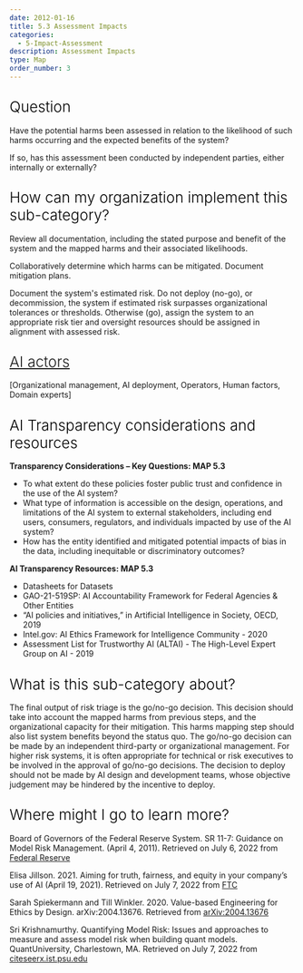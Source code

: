```yaml
---
date: 2012-01-16
title: 5.3 Assessment Impacts
categories:
  - 5-Impact-Assessment
description: Assessment Impacts
type: Map
order_number: 3
---
```


## <span style="color:black;font-weight:360;font-size:26px">Question</span>

Have the potential harms been assessed in relation to the likelihood of such harms occurring and the expected benefits of the system? 

If so, has this assessment been conducted by independent parties, either internally or externally?

## <span style="color:black;font-weight:360;font-size:26px">How can my organization implement this sub-category?</span>

Review all documentation, including the stated purpose and benefit of the system and the mapped harms and their associated likelihoods. 

Collaboratively determine which harms can be mitigated. Document mitigation plans. 

Document the system's estimated risk. Do not deploy (no-go), or decommission, the system if estimated risk surpasses organizational tolerances or thresholds. Otherwise (go), assign the system to an appropriate risk tier and oversight resources should be assigned in alignment with assessed risk. 

## <span style="color:black;font-weight:360;font-size:26px">[AI actors](https://pages.nist.gov/RMF/terms.html)</span>

[Organizational management, AI deployment, Operators, Human factors, Domain experts]

## <span style="color:black;font-weight:360;font-size:26px">AI Transparency considerations and resources</span>

**Transparency Considerations – Key Questions: MAP 5.3**
- To what extent do these policies foster public trust and confidence in the use of the AI system?
- What type of information is accessible on the design, operations, and limitations of the AI system to external stakeholders, including end users, consumers, regulators, and individuals impacted by use of the AI system?
- How has the entity identified and mitigated potential impacts of bias in the data, including inequitable or discriminatory outcomes?

**AI Transparency Resources: MAP 5.3**
- Datasheets for Datasets
- GAO-21-519SP: AI Accountability Framework for Federal Agencies & Other Entities
- “AI policies and initiatives,” in Artificial Intelligence in Society, OECD, 2019
- Intel.gov: AI Ethics Framework for Intelligence Community  - 2020
- Assessment List for Trustworthy AI (ALTAI) - The High-Level Expert Group on AI - 2019

## <span style="color:black;font-weight:360;font-size:26px">What is this sub-category about?</span>

<!--more-->

The final output of risk triage is the go/no-go decision. This decision should take into account the mapped harms from previous steps, and the organizational capacity for their mitigation. This harms mapping step should also list system benefits beyond the status quo. The go/no-go decision can be made by an independent third-party or organizational management. For higher risk systems, it is often appropriate for technical or risk executives to be involved in the approval of go/no-go decisions. The decision to deploy should not be made by AI design and development teams, whose objective judgement may be hindered by the incentive to deploy.

<!--more-->

## <span style="color:black;font-weight:360;font-size:26px">Where might I go to learn more?</span>

<!--more-->

Board of Governors of the Federal Reserve System. SR 11-7: Guidance on Model Risk Management. (April 4, 2011). Retrieved on July 6, 2022 from [Federal Reserve](https://www.federalreserve.gov/supervisionreg/srletters/sr1107.htm)

Elisa Jillson. 2021. Aiming for truth, fairness, and equity in your company’s use of AI (April 19, 2021). Retrieved on July 7, 2022 from [FTC](https://www.ftc.gov/business-guidance/blog/2021/04/aiming-truth-fairness-equity-your-companys-use-ai)

Sarah Spiekermann and Till Winkler. 2020. Value-based Engineering for Ethics by Design. arXiv:2004.13676. Retrieved from [arXiv:2004.13676](https://arxiv.org/abs/2004.13676)

Sri Krishnamurthy. Quantifying Model Risk: Issues and approaches to measure and assess model risk when building quant models. QuantUniversity, Charlestown, MA. Retrieved on July 7, 2022 from [citeseerx.ist.psu.edu](http://citeseerx.ist.psu.edu/viewdoc/download?doi=10.1.1.986.5412&rep=rep1&type=pdf)
